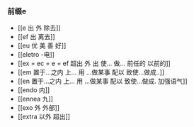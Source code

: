 ### 前缀e
- [[e 出 外 除去]]
- [[ef 出 离去]]
- [[eu 优 美 善 好]]
- [[eletro -电]]
- [[ex  = ec = e = ef 超出 外 出 使... 做... 前任的 以前的]]
- [[em 置于...之内  上... 用 ...做某事 配以  致使...做成..]]
- [[en  置于...之内  上... 用 ...做某事 配以  致使...做成. 加强语气]]
- [[endo 内]]
- [[ennea 九]]
- [[exo 外 外部]]
- [[extra 以外 超出]]